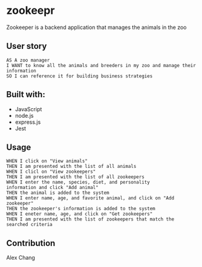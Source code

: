 # zookeepr

Zookeeper is a backend application that manages the animals in the zoo

## User story

```
AS A zoo manager
I WANT to know all the animals and breeders in my zoo and manage their information
SO I can reference it for building business strategies
```

## Built with:
 * JavaScript
 * node.js
 * express.js
 * Jest

## Usage

```
WHEN I click on "View animals"
THEN I am presented with the list of all animals
WHEN I clicl on "View zookeepers"
THEN I am presented with the list of all zookeepers
WHEN I enter the name, species, diet, and personality
information and click "Add animal"
THEN the animal is added to the system
WHEN I enter name, age, and favorite animal, and click on "Add zookeeper"
THEN the zookeeper's information is added to the system
WHEN I eneter name, age, and click on "Get zookeepers"
THEN I am presented with the list of zookeepers that match the searched criteria
```

## Contribution

Alex Chang

